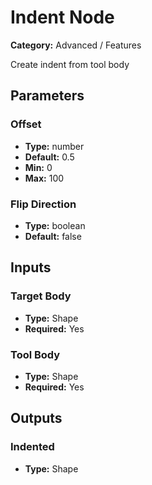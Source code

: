 
# Indent Node

**Category:** Advanced / Features

Create indent from tool body

## Parameters


### Offset
- **Type:** number
- **Default:** 0.5
- **Min:** 0
- **Max:** 100



### Flip Direction
- **Type:** boolean
- **Default:** false





## Inputs


### Target Body
- **Type:** Shape
- **Required:** Yes



### Tool Body
- **Type:** Shape
- **Required:** Yes



## Outputs


### Indented
- **Type:** Shape




